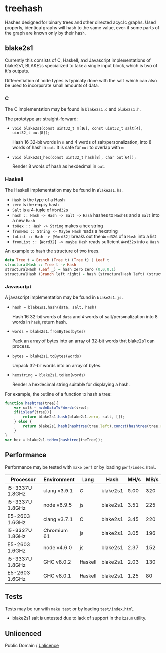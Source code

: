# treehash

Hashes designed for binary trees and other directed acyclic graphs.
Used properly, identical graphs will hash to the same value,
even if some parts of the graph are known only by their hash.

## blake2s1

Currently this consists of C, Haskell, and Javascript implementations of blake2s1,
BLAKE2s specialized to take a single input block, which is two of it's outputs.

Differentiation of node types is typically done with the salt,
which can also be used to incorporate small amounts of data.

### C

The C implementation may be found in `blake2s1.c` and `blake2s1.h`.

The prototype are straight-forward:

* `void blake2s1(const uint32_t m[16], const uint32_t salt[4], uint32_t out[8]);`

  Hash 16 32-bit words in `m` and 4 words of salt/personalization, into 8 words of hash in `out`.
  It is safe for `out` to overlap with `m`.

* `void blake2s1_hex(const uint32_t hash[8], char out[64]);`

  Render 8 words of hash as hexdecimal in `out`.

### Haskell

The Haskell implementation may be found in `Blake2s1.hs`.

* `Hash` is the type of a Hash
* `zero` is the empty hash
* `Salt` is a 4-tuple of `Word32`s
* `hash :: Hash -> Hash -> Salt -> Hash` hashes to `Hash`es and a `Salt` into a new `Hash`
* `toHex :: Hash -> String` makes a hex string
* `fromHex :: String -> Maybe Hash` reads a hexstring
* `toList :: Hash -> [Word32]` breaks out the `Word32`s of a `Hash` into a list
* `fromList :: [Word32] -> maybe Hash` reads suffcient `Word32`s into a `Hash`

An example to hash the structure of two trees.

```haskell
data Tree t = Branch (Tree t) (Tree t) | Leaf t
structuralHash :: Tree t -> Hash
structuralHash (Leaf _) = hash zero zero (0,0,0,1)
structuralHash (Branch left right) = hash (structuralHash left) (structuralHash right) (0,0,0,0)
```

### Javascript

A javascript implementation may be found in `blake2s1.js`.

* `hash = blake2s1.hash(data, salt, hash)`

  Hash 16 32-bit words of `data` and 4 words of salt/personalization into 8 words in `hash`, return hash.

* `words = blake2s1.fromBytes(bytes)`

  Pack an array of bytes into an array of 32-bit words that blake2s1 can process.

* `bytes = blake2s1.toBytes(words)`

  Unpack 32-bit words into an array of bytes.

* `hexstring = blake2s1.toHex(words)`

  Render a hexdecimal string suitable for displaying a hash.

For example, the outline of a function to hash a tree:

```js
function hashtree(tree){
	var salt = nodeDataTo4Words(tree);
	if(isleaf(tree)){
		return blake2s1.hash(blake2s1.zero, salt, []);
	} else {
		return blake2s1.hash(hashtree(tree.left).concat(hashtree(tree.right)), salt, []);
	}
}
var hex = blake2s1.toHex(hashtree(theTree));
```

## Performance

Performance may be tested with `make perf` or by loading `perf/index.html`.

|    Processor    | Environment  | Lang    |   Hash   | MH/s | MB/s |
| --------------- | ------------ | ------- | -------- | ---- | ---- |
| i5-3337U 1.8GHz | clang v3.9.1 | C       | blake2s1 | 5.00 | 320  |
| i5-3337U 1.8GHz | node v6.9.5  | js      | blake2s1 | 3.51 | 225  |
| E5-2603 1.6GHz  | clang v3.7.1 | C       | blake2s1 | 3.45 | 220  |
| i5-3337U 1.8GHz | Chromium 61  | js      | blake2s1 | 3.05 | 196  |
| E5-2603 1.6GHz  | node v4.6.0  | js      | blake2s1 | 2.37 | 152  |
| i5-3337U 1.8GHz | GHC v8.0.2   | Haskell | blake2s1 | 2.03 | 130  |
| E5-2603 1.6GHz  | GHC v8.0.1   | Haskell | blake2s1 | 1.25 |  80  |

## Tests

Tests may be run with `make test` or by loading `test/index.html`.

* blake2s1 salt is untested due to lack of support in the `b2sum` utility.

## Unlicenced

Public Domain / [Unlicence](https://unlicence.org/)
